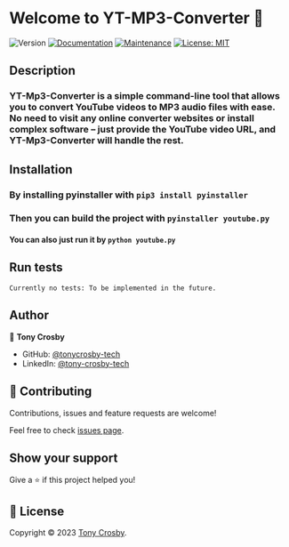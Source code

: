 # Welcome to YT-MP3-Converter 👋
![Version](https://img.shields.io/badge/version-1.0-blue.svg?cacheSeconds=2592000)
[![Documentation](https://img.shields.io/badge/Documentation-no-red)]()
[![Maintenance](https://img.shields.io/badge/Maintained%3F-yes-green.svg)]()
[![License: MIT](https://img.shields.io/github/license/tonycrosby-tech/YT-MP3-Converter)]( )

## Description
### YT-Mp3-Converter is a simple command-line tool that allows you to convert YouTube videos to MP3 audio files with ease. No need to visit any online converter websites or install complex software – just provide the YouTube video URL, and YT-Mp3-Converter will handle the rest.

## Installation
### By installing pyinstaller with ```pip3 install pyinstaller```

### Then you can build the project with ```pyinstaller youtube.py```

#### You can also just run it by ```python youtube.py``` 

## Run tests

```
Currently no tests: To be implemented in the future.
```

## Author

👤 **Tony Crosby**

* GitHub: [@tonycrosby-tech](https://github.com/tonycrosby-tech)
* LinkedIn: [@tony-crosby-tech](https://linkedin.com/in/tony-crosby-tech)

## 🤝 Contributing

Contributions, issues and feature requests are welcome!

Feel free to check [issues page]( ).

## Show your support

Give a ⭐️ if this project helped you!


## 📝 License

Copyright © 2023 [Tony Crosby](https://github.com/tonycrosby-tech).